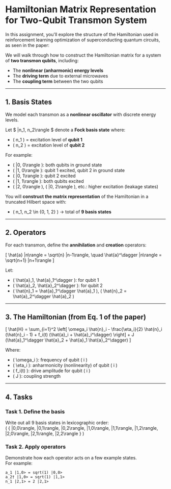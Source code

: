 # Hamiltonian Matrix Representation for Two-Qubit Transmon System

In this assignment, you'll explore the structure of the Hamiltonian used in reinforcement learning optimization of superconducting quantum circuits, as seen in the paper:

We will walk through how to construct the Hamiltonian matrix for a system of **two transmon qubits**, including:
- The **nonlinear (anharmonic) energy levels**
- The **driving term** due to external microwaves
- The **coupling term** between the two qubits

---

## 1. Basis States

We model each transmon as a **nonlinear oscillator** with discrete energy levels.

Let $ |n_1, n_2\rangle $ denote a **Fock basis state** where:
- \( n_1 \) = excitation level of **qubit 1**
- \( n_2 \) = excitation level of **qubit 2**

For example:
- \( |0, 0\rangle \): both qubits in ground state
- \( |1, 0\rangle \): qubit 1 excited, qubit 2 in ground state
- \( |0, 1\rangle \): qubit 2 excited
- \( |1, 1\rangle \): both qubits excited
- \( |2, 0\rangle \), \( |0, 2\rangle \), etc.: higher excitation (leakage states)

You will **construct the matrix representation** of the Hamiltonian in a truncated Hilbert space with:
- \( n_1, n_2 \in \{0, 1, 2\} \) → total of **9 basis states**

---

## 2. Operators

For each transmon, define the **annihilation** and **creation** operators:

\[
\hat{a} |n\rangle = \sqrt{n} |n-1\rangle, \quad \hat{a}^\dagger |n\rangle = \sqrt{n+1} |n+1\rangle
\]

Let:
- \( \hat{a}_1, \hat{a}_1^\dagger \): for qubit 1
- \( \hat{a}_2, \hat{a}_2^\dagger \): for qubit 2
- \( \hat{n}_1 = \hat{a}_1^\dagger \hat{a}_1 \), \( \hat{n}_2 = \hat{a}_2^\dagger \hat{a}_2 \)

---

## 3. The Hamiltonian (from Eq. 1 of the paper)

\[
\hat{H} = \sum_{i=1}^2 \left[ \omega_i \hat{n}_i - \frac{\eta_i}{2} \hat{n}_i (\hat{n}_i - 1) + f_i(t) (\hat{a}_i + \hat{a}_i^\dagger) \right] + J (\hat{a}_1^\dagger \hat{a}_2 + \hat{a}_1 \hat{a}_2^\dagger)
\]

Where:
- \( \omega_i \): frequency of qubit \( i \)
- \( \eta_i \): anharmonicity (nonlinearity) of qubit \( i \)
- \( f_i(t) \): drive amplitude for qubit \( i \)
- \( J \): coupling strength

---

## 4. Tasks

### Task 1. Define the basis
Write out all 9 basis states in lexicographic order:  
\( \{ |0,0\rangle, |0,1\rangle, |0,2\rangle, |1,0\rangle, |1,1\rangle, |1,2\rangle, |2,0\rangle, |2,1\rangle, |2,2\rangle \} \)

### Task 2. Apply operators
Demonstrate how each operator acts on a few example states.  
For example:
```text
a_1 |1,0> = sqrt(1) |0,0>
a_2† |1,0> = sqrt(1) |1,1>
n_1 |2,1> = 2 |2,1>
